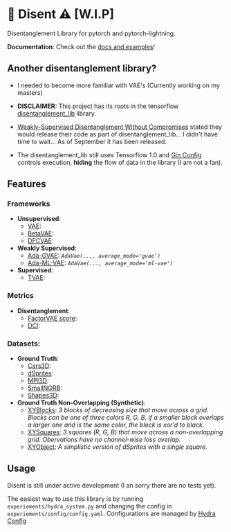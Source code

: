 # 🧶 Disent ⚠️ [W.I.P] 

Disentanglement Library for pytorch and pytorch-lightning.

**Documentation**: Check out the [docs and examples](https://disent.dontpanic.sh/en/latest/)!

## Another disentanglement library?
  
- I needed to become more familiar with VAE's (Currently working on my masters)

- **DISCLAIMER:** This project has its roots in the tensorflow [disentanglement_lib](https://github.com/google-research/disentanglement_lib) library.

- [Weakly-Supervised Disentanglement Without Compromises](https://arxiv.org/abs/2002.02886) stated they would release
  their code as part of disentanglement_lib... I didn't have time to wait... As of September it has been released.
  
- The disentanglement_lib still uses Tensorflow 1.0 and [Gin Config](https://github.com/google/gin-config) controls execution, **hiding** the flow of data in the library (I am not a fan).



## Features

### Frameworks
- **Unsupervised**:
  - <ins>VAE</ins>:
  - <ins>BetaVAE</ins>:
  - <ins>DFCVAE</ins>:
- **Weakly Supervised**:
    - <ins>Ada-GVAE</ins>: *`AdaVae(..., average_mode='gvae')`*
    - <ins>Ada-ML-VAE</ins>: *`AdaVae(..., average_mode='ml-vae')`*
- **Supervised**:
    - <ins>TVAE</ins>:

### Metrics
- **Disentanglement**:
    - <ins>FactorVAE score</ins>:
    - <ins>DCI</ins>:

### Datasets:
- **Ground Truth**:
    - <ins>Cars3D</ins>:
    - <ins>dSprites</ins>:
    - <ins>MPI3D</ins>:
    - <ins>SmallNORB</ins>:
    - <ins>Shapes3D</ins>:
- **Ground Truth Non-Overlapping (Synthetic)**:
    - <ins>XYBlocks</ins>: *3 blocks of decreasing size that move across a grid. Blocks can be one of three colors R, G, B. if a smaller block overlaps a larger one and is the same color, the block is xor'd to black.*
    - <ins>XYSquares</ins>: *3 squares (R, G, B) that move across a non-overlapping grid. Obervations have no channel-wise loss overlap.*
    - <ins>XYObject</ins>: *A simplistic version of dSprites with a single square.*



## Usage

Disent is still under active development (I an sorry there are no tests yet).

The easiest way to use this library is by running `experiements/hydra_system.py` and changing the config in `experiements/config/config.yaml`. Configurations are managed by [Hydra Config](https://github.com/facebookresearch/hydra)
